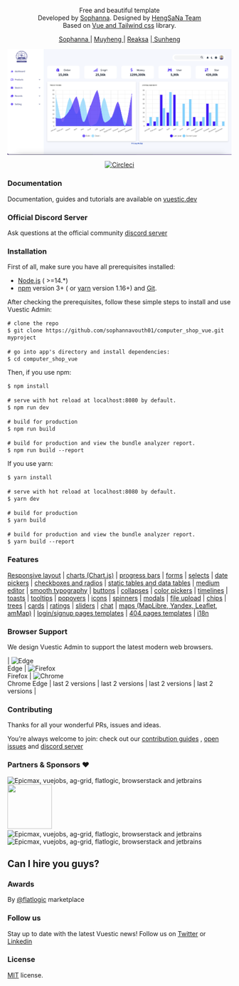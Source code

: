 
<p align="center">
  Free and beautiful  template  </br>
  Developed by  <a href="https://epicmax.co">Sophanna</a>.
  Designed by <a href="#">HengSaNa Team</a>
<br>
Based on <a href="https://github.com/epicmaxco/vuestic-ui">Vue and Tailwind css</a> library.
</p>

<p align="center">
  <a href=""> Sophanna </a> | <a href="">Muyheng </a> | <a href="">Reaksa</a> |<a href=""> Sunheng<a>
</p>


<p align="center">
  <a href="" target="_blank">
    <img src="./public/2024-01-25 16.01.57.jpg" align="center" width="888px"/>
  </a>
</p>

<p align="center">
  <a href="https://circleci.com/gh/epicmaxco/vuestic-admin">
    <img src="https://img.shields.io/circleci/build/github/epicmaxco/vuestic-admin/master" alt="Circleci">
  </a>
</p>

### Documentation

Documentation, guides and tutorials are available
on <a href="https://vuestic.dev">vuestic.dev</a>

### Official Discord Server

Ask questions at the official
community [discord server](https://discord.gg/jTKTjj2weV)

### Installation

First of all, make sure you have all prerequisites installed:

- [Node.js](https://nodejs.org/en/) ( >=14.\*)
- [npm](https://www.npmjs.com/get-npm) version 3+ (
  or [yarn](https://yarnpkg.com/lang/en/docs/install) version 1.16+)
  and [Git](https://git-scm.com).

After checking the prerequisites, follow these simple steps to install and use
Vuestic Admin:

```
# clone the repo
$ git clone https://github.com/sophannavouth01/computer_shop_vue.git myproject

# go into app's directory and install dependencies:
$ cd computer_shop_vue

```

Then, if you use npm:

```
$ npm install

# serve with hot reload at localhost:8080 by default.
$ npm run dev

# build for production
$ npm run build

# build for production and view the bundle analyzer report.
$ npm run build --report
```

If you use yarn:

```
$ yarn install

# serve with hot reload at localhost:8080 by default.
$ yarn dev

# build for production
$ yarn build

# build for production and view the bundle analyzer report.
$ yarn build --report
```

### Features

[Responsive layout](https://admin.vuestic.dev/admin/dashboard) |
[charts (Chart.js)](https://admin.vuestic.dev/admin/statistics/charts) |
[progress bars](https://admin.vuestic.dev/admin/statistics/progress-bars) |
[forms](https://admin.vuestic.dev/admin/forms/form-elements) |
[selects](https://admin.vuestic.dev/admin/forms/form-elements) |
[date pickers](https://admin.vuestic.dev/admin/forms/form-elements) |
[checkboxes and radios](https://admin.vuestic.dev/admin/forms/form-elements)
|
[static tables and data tables](https://admin.vuestic.dev/admin/tables/data)
|
[medium editor](https://admin.vuestic.dev/admin/forms/medium-editor) |
[smooth typography](https://admin.vuestic.dev/admin/ui/typography) |
[buttons](https://admin.vuestic.dev/admin/ui/buttons) |
[collapses](https://admin.vuestic.dev/admin/ui/collapses) |
[color pickers](https://admin.vuestic.dev/admin/ui/color-pickers) |
[timelines](https://admin.vuestic.dev/admin/ui/timelines) |
[toasts](https://admin.vuestic.dev/admin/ui/notifications) |
[tooltips](https://admin.vuestic.dev/admin/ui/popovers) |
[popovers](https://admin.vuestic.dev/admin/ui/popovers) |
[icons](https://admin.vuestic.dev/admin/ui/icons/) |
[spinners](https://admin.vuestic.dev/admin/ui/spinners) |
[modals](https://admin.vuestic.dev/admin/ui/modals) |
[file upload](https://admin.vuestic.dev/admin/ui/file-upload) |
[chips](https://admin.vuestic.dev/admin/ui/chips) |
[trees](https://admin.vuestic.dev/admin/ui/tree-view) |
[cards](https://admin.vuestic.dev/admin/ui/cards) |
[ratings](https://admin.vuestic.dev/admin/ui/rating) |
[sliders](https://admin.vuestic.dev/admin/ui/sliders) |
[chat](https://admin.vuestic.dev/admin/ui/chat) |
[maps (MapLibre, Yandex, Leaflet, amMap)](https://admin.vuestic.dev/admin/maps/maplibre-maps)
|
[login/signup pages templates](https://admin.vuestic.dev/auth/login) |
[404 pages templates](https://admin.vuestic.dev/admin/pages/404-pages) |
[i18n](https://admin.vuestic.dev/admin/dashboard)

### Browser Support

We design Vuestic Admin to support the latest modern web browsers.

| <img src="https://scontent.fpnh24-1.fna.fbcdn.net/v/t1.6435-9/153643043_243260007449634_5969227804475788078_n.jpg?_nc_cat=102&ccb=1-7&_nc_sid=be3454&_nc_eui2=AeEZEyl7RJe-e0FgPwlGzQw0dLJhpGlcp710smGkaVynvRicU3-WJ5VRgGc9DRP-OoZ5AdTa3e7ApevzweZMxZWC&_nc_ohc=ISacZMhxTu4AX_KlWSC&_nc_ht=scontent.fpnh24-1.fna&oh=00_AfAfFdfmJJe8Uz67scW0KBK2um_QN-ZxD-I3vYxd_07bRA&oe=65D98298" alt="Edge" width="24px" height="24px" /><br>Edge | <img src="https://scontent.fpnh24-1.fna.fbcdn.net/v/t39.30808-6/385875208_337820312032356_5264101325129071449_n.jpg?_nc_cat=100&ccb=1-7&_nc_sid=efb6e6&_nc_eui2=AeEMvlqCvslzMnAE0rIdSfX5UIVCHDSTHlNQhUIcNJMeU507cX5HjEpz6I5RNJOsWz6F7Ad7PQf47YeWSPtTSkev&_nc_ohc=sbHANGBB7qYAX94d7U_&_nc_ht=scontent.fpnh24-1.fna&oh=00_AfBZsfA88NMkrIrOIZWqaGKNVugh2TCnosyFD61lEd59dw&oe=65B7875D" alt="Firefox" width="24px" height="24px" /><br>Firefox | <img src="https://scontent.fpnh24-1.fna.fbcdn.net/v/t39.30808-6/315042804_3178421875751889_6700309340831657854_n.jpg?_nc_cat=101&ccb=1-7&_nc_sid=dd5e9f&_nc_eui2=AeFq-t4hxfvwkebkkEBzODcd5uYljiMokJnm5iWOIyiQmbouPKIEf8q2ksKj_eqS8Nq4kHpoSBKSwVdBD9hr1re6&_nc_ohc=scbblDzTN-sAX8un-uI&_nc_ht=scontent.fpnh24-1.fna&oh=00_AfCbLqAx9iA3qpllpOHjxm4CQiZmm-hJB_sjM7hm_vjedg&oe=65B6F38A" alt="Chrome" width="24px" height="24px" /><br>Chrome Edge                                                                                                                                             | last 2 versions                                                                                                                                              | last 2 versions                                                                                                                                          | last 2 versions                                                                                                                                          | last 2 versions                                                                                                                                      |

### Contributing

Thanks for all your wonderful PRs, issues and ideas.


You’re always welcome to join: check out
our <a href="https://vuestic.dev/en/contribution/guide">
contribution guides</a>
, [open issues](https://github.com/epicmaxco/vuestic-ui/issues)
and [discord server](https://discord.gg/jTKTjj2weV)

### Partners & Sponsors ❤️
<img src="https://scontent.fpnh24-1.fna.fbcdn.net/v/t1.6435-9/153643043_243260007449634_5969227804475788078_n.jpg?_nc_cat=102&ccb=1-7&_nc_sid=be3454&_nc_eui2=AeEZEyl7RJe-e0FgPwlGzQw0dLJhpGlcp710smGkaVynvRicU3-WJ5VRgGc9DRP-OoZ5AdTa3e7ApevzweZMxZWC&_nc_ohc=ISacZMhxTu4AX_KlWSC&_nc_ht=scontent.fpnh24-1.fna&oh=00_AfAfFdfmJJe8Uz67scW0KBK2um_QN-ZxD-I3vYxd_07bRA&oe=65D98298" loading="lazy" alt="Epicmax, vuejobs, ag-grid, flatlogic, browserstack and jetbrains" width="100px" height="100px" 
border-radius: ="100px" >
<img src="https://scontent.fpnh24-1.fna.fbcdn.net/v/t39.30808-6/385875208_337820312032356_5264101325129071449_n.jpg?_nc_cat=100&ccb=1-7&_nc_sid=efb6e6&_nc_eui2=AeEMvlqCvslzMnAE0rIdSfX5UIVCHDSTHlNQhUIcNJMeU507cX5HjEpz6I5RNJOsWz6F7Ad7PQf47YeWSPtTSkev&_nc_ohc=sbHANGBB7qYAX94d7U_&_nc_ht=scontent.fpnh24-1.fna&oh=00_AfBZsfA88NMkrIrOIZWqaGKNVugh2TCnosyFD61lEd59dw&oe=65B7875D" width="100px" height="100px" >
<img src="https://scontent.fpnh24-1.fna.fbcdn.net/v/t39.30808-6/315042804_3178421875751889_6700309340831657854_n.jpg?_nc_cat=101&ccb=1-7&_nc_sid=dd5e9f&_nc_eui2=AeFq-t4hxfvwkebkkEBzODcd5uYljiMokJnm5iWOIyiQmbouPKIEf8q2ksKj_eqS8Nq4kHpoSBKSwVdBD9hr1re6&_nc_ohc=scbblDzTN-sAX8un-uI&_nc_ht=scontent.fpnh24-1.fna&oh=00_AfCbLqAx9iA3qpllpOHjxm4CQiZmm-hJB_sjM7hm_vjedg&oe=65B6F38A" loading="lazy" alt="Epicmax, vuejobs, ag-grid, flatlogic, browserstack and jetbrains" width="100px" height="100px" 
border-radius: ="100px" >
<img src="https://neurosciencenews.com/files/2023/06/coffee-brain-caffeine-neuroscincces.jpg" loading="lazy" alt="Epicmax, vuejobs, ag-grid, flatlogic, browserstack and jetbrains" width="400px" >



## Can I hire you guys?



### Awards


<p>
  By <a href="https://flatlogic.com/templates/vuestic-vue-free-admin" target="_blank">@flatlogic</a> marketplace
</p>

### Follow us

Stay up to date with the latest Vuestic news! Follow us
on [Twitter](https://twitter.com/vuestic_ui)
or [Linkedin](https://www.linkedin.com/company/18509340)

### License

[MIT](https://github.com/epicmaxco/vuestic-admin/blob/master/LICENSE) license.
